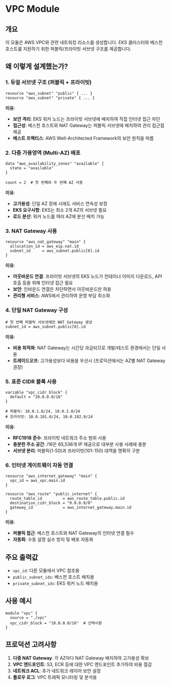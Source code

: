 # VPC Module

## 개요
이 모듈은 AWS VPC와 관련 네트워킹 리소스를 생성합니다. EKS 클러스터와 베스천 호스트를 지원하기 위한 퍼블릭/프라이빗 서브넷 구조를 제공합니다.

## 왜 이렇게 설계했는가?

### 1. 듀얼 서브넷 구조 (퍼블릭 + 프라이빗)
```hcl
resource "aws_subnet" "public" { ... }
resource "aws_subnet" "private" { ... }
```

**이유**: 
- **보안 격리**: EKS 워커 노드는 프라이빗 서브넷에 배치하여 직접 인터넷 접근 차단
- **접근성**: 베스천 호스트와 NAT Gateway는 퍼블릭 서브넷에 배치하여 관리 접근점 제공
- **베스트 프랙티스**: AWS Well-Architected Framework의 보안 원칙을 따름

### 2. 다중 가용영역 (Multi-AZ) 배포
```hcl
data "aws_availability_zones" "available" {
  state = "available"
}

count = 2  # 첫 번째와 두 번째 AZ 사용
```

**이유**:
- **고가용성**: 단일 AZ 장애 시에도 서비스 연속성 보장
- **EKS 요구사항**: EKS는 최소 2개 AZ의 서브넷 필요
- **로드 분산**: 워커 노드를 여러 AZ에 분산 배치 가능

### 3. NAT Gateway 사용
```hcl
resource "aws_nat_gateway" "main" {
  allocation_id = aws_eip.nat.id
  subnet_id     = aws_subnet.public[0].id
}
```

**이유**:
- **아웃바운드 연결**: 프라이빗 서브넷의 EKS 노드가 컨테이너 이미지 다운로드, API 호출 등을 위해 인터넷 접근 필요
- **보안**: 인바운드 연결은 차단하면서 아웃바운드만 허용
- **관리형 서비스**: AWS에서 관리하여 운영 부담 최소화

### 4. 단일 NAT Gateway 구성
```hcl
# 첫 번째 퍼블릭 서브넷에만 NAT Gateway 생성
subnet_id = aws_subnet.public[0].id
```

**이유**:
- **비용 최적화**: NAT Gateway는 시간당 과금되므로 개발/테스트 환경에서는 단일 사용
- **트레이드오프**: 고가용성보다 비용을 우선시 (프로덕션에서는 AZ별 NAT Gateway 권장)

### 5. 표준 CIDR 블록 사용
```hcl
variable "vpc_cidr_block" {
  default = "10.0.0.0/16"
}

# 퍼블릭: 10.0.1.0/24, 10.0.2.0/24
# 프라이빗: 10.0.101.0/24, 10.0.102.0/24
```

**이유**:
- **RFC1918 준수**: 프라이빗 네트워크 주소 범위 사용
- **충분한 주소 공간**: /16은 65,536개 IP 제공으로 대부분 사용 사례에 충분
- **서브넷 분리**: 퍼블릭(1-50)과 프라이빗(101-150) 대역을 명확히 구분

### 6. 인터넷 게이트웨이 자동 연결
```hcl
resource "aws_internet_gateway" "main" {
  vpc_id = aws_vpc.main.id
}

resource "aws_route" "public_internet" {
  route_table_id         = aws_route_table.public.id
  destination_cidr_block = "0.0.0.0/0"
  gateway_id             = aws_internet_gateway.main.id
}
```

**이유**:
- **퍼블릭 접근**: 베스천 호스트와 NAT Gateway의 인터넷 연결 필수
- **자동화**: 수동 설정 실수 방지 및 배포 자동화

## 주요 출력값

- `vpc_id`: 다른 모듈에서 VPC 참조용
- `public_subnet_ids`: 베스천 호스트 배치용
- `private_subnet_ids`: EKS 워커 노드 배치용

## 사용 예시

```hcl
module "vpc" {
  source = "./vpc"
  vpc_cidr_block = "10.0.0.0/16"  # 선택사항
}
```

## 프로덕션 고려사항

1. **다중 NAT Gateway**: 각 AZ마다 NAT Gateway 배치하여 고가용성 확보
2. **VPC 엔드포인트**: S3, ECR 등에 대한 VPC 엔드포인트 추가하여 비용 절감
3. **네트워크 ACL**: 추가 네트워크 레이어 보안 설정
4. **플로우 로그**: VPC 트래픽 모니터링 및 분석용

